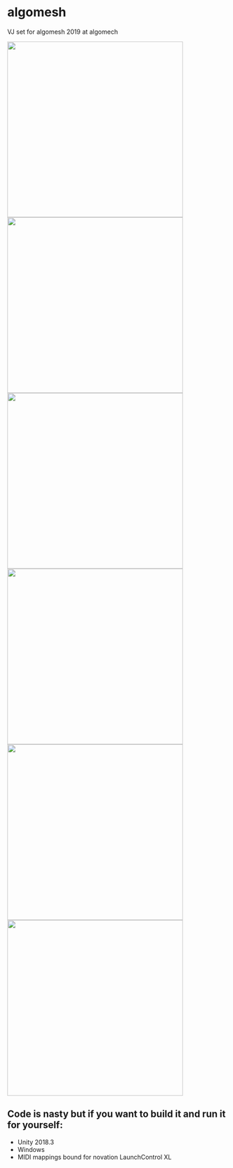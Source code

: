 # algomesh
VJ set for algomesh 2019 at algomech

<p>
<img src="./Videos/logo_smol.gif" width="400px"/>
<img src="./Videos/camera.gif" width="400px"/>
<img src="./Videos/blur.gif" width="400px"/>
<img src="./Videos/glitch.gif" width="400px"/>
<img src="./Videos/front.gif" width="400px"/>
<img src="./Videos/particle.gif" width="400px"/>
</p>

## Code is nasty but if you want to build it and run it for yourself:

- Unity 2018.3
- Windows
- MIDI mappings bound for novation LaunchControl XL
